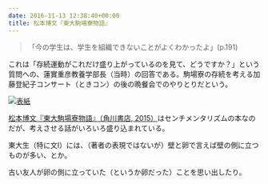 ```yaml
---
date: 2016-11-13 12:38:40+00:00
title: 松本博文『東大駒場寮物語』
---
```


>「今の学生は、学生を組織できないことがよくわかったよ」(p.191)

これは「存続運動がこれだけ盛り上がっているのを見て、どうですか？」という質問への、蓮實重彦教養学部長（当時）の回答である。駒場寮の存続を考える加藤登紀子コンサート（ときコン）の後の晩餐会でのやりとりだという。

[![表紙](https://images-fe.ssl-images-amazon.com/images/P/4041032776.09.jpg)](https://www.amazon.co.jp/dp/4041032776/)

[松本博文『東大駒場寮物語』（角川書店, 2015）](https://www.amazon.co.jp/dp/4041032776/)はセンチメンタリズムの本なのだが、考えさせる話がいろいろ盛り込まれている。

東大生（特に文I）には、（著者の表現ではないが）壁と卵で言えば壁の側に立つものが多い、とか。

古い友人が卵の側に立っていた（というか卵だった）ことを思い出したり。

